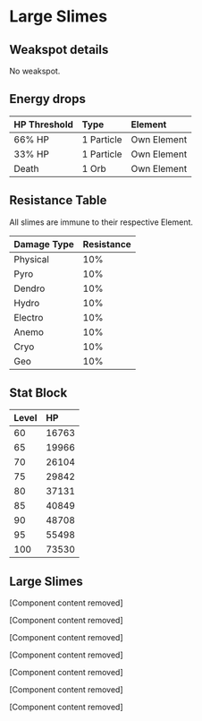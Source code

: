 # Large Slimes

## Weakspot details

No weakspot.

## Energy drops

| HP Threshold | Type       | Element     |
| :----------- | :--------- | :---------- |
| 66% HP       | 1 Particle | Own Element |
| 33% HP       | 1 Particle | Own Element |
| Death        | 1 Orb      | Own Element |

## Resistance Table

All slimes are immune to their respective Element.

| Damage Type | Resistance |
| :---------- | :--------- |
| Physical    | 10%        |
| Pyro        | 10%        |
| Dendro      | 10%        |
| Hydro       | 10%        |
| Electro     | 10%        |
| Anemo       | 10%        |
| Cryo        | 10%        |
| Geo         | 10%        |

## Stat Block

| Level | HP    |
| :---- | :---- |
| 60    | 16763 |
| 65    | 19966 |
| 70    | 26104 |
| 75    | 29842 |
| 80    | 37131 |
| 85    | 40849 |
| 90    | 48708 |
| 95    | 55498 |
| 100   | 73530 |

## Large Slimes

[Component content removed]

[Component content removed]

[Component content removed]

[Component content removed]

[Component content removed]

[Component content removed]

[Component content removed]